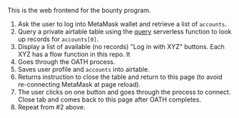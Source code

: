 This is the web frontend for the bounty program. 

1. Ask the user to log into MetaMask wallet and retrieve a list of `accounts`.
2. Query a private airtable table using the [query](query/) serverless function to look up records for `accounts[0]`.
3. Display a list of available (no records) "Log in with XYZ" buttons. Each XYZ has a flow function in this repo. It
  1. Goes through the OATH process.
  2. Saves user profile and `accounts` into airtable.
  3. Returns instruction to close the table and return to this page (to avoid re-connecting MetaMask at page reload).
5. The user clicks on one button and goes through the process to connect. Close tab and comes back to this page after OATH completes.
6. Repeat from #2 above.
